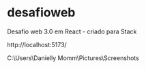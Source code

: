 # desafioweb
 Desafio web 3.0 em React - criado para Stack

 http://localhost:5173/

C:\Users\Danielly Momm\Pictures\Screenshots
